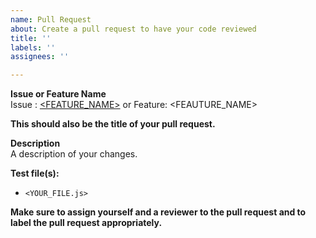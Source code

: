 ```yaml
---
name: Pull Request
about: Create a pull request to have your code reviewed
title: ''
labels: ''
assignees: ''

---
```


**Issue or Feature Name**  
Issue <NUM>: [<FEATURE_NAME>](#<ISSUE_NUM>)
or 
Feature: <FEAUTURE_NAME>

**This should also be the title of your pull request.**


**Description**  
A description of your changes.  

**Test file(s):**  
- `<YOUR_FILE.js>` 


**Make sure to assign yourself and a reviewer to the pull request and to label the pull request appropriately.**
